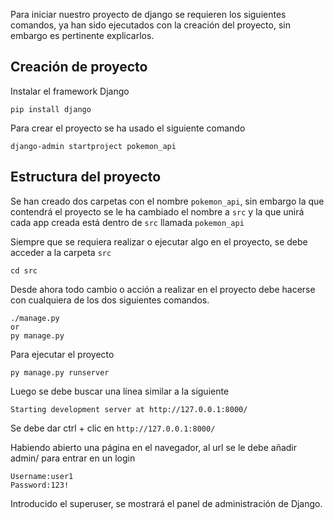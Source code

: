 Para iniciar nuestro proyecto de django se requieren los siguientes comandos, ya han sido ejecutados con la creación del proyecto, sin embargo es pertinente explicarlos.

## Creación de proyecto
Instalar el framework Django
```
pip install django
```
Para crear el proyecto se ha usado el siguiente comando
```
django-admin startproject pokemon_api
```
## Estructura del proyecto
Se han creado dos carpetas con el nombre `pokemon_api`, sin embargo la que contendrá el proyecto se le ha cambiado el nombre a `src` y la que unirá cada app creada está dentro de `src` llamada `pokemon_api`

Siempre que se requiera realizar o ejecutar algo en el proyecto, se debe acceder a la carpeta `src`
```
cd src
```

Desde ahora todo cambio o acción a realizar en el proyecto debe hacerse con cualquiera de los dos siguientes comandos.
```
./manage.py
or
py manage.py 
```

Para ejecutar el proyecto
```
py manage.py runserver
```

Luego se debe buscar una línea similar a la siguiente

```
Starting development server at http://127.0.0.1:8000/
```
Se debe dar ctrl + clic en `http://127.0.0.1:8000/`

Habiendo abierto una página en el navegador, al url se le debe añadir admin/ para entrar en un login
```
Username:user1
Password:123!
```

Introducido el superuser, se mostrará el panel de administración de Django.


